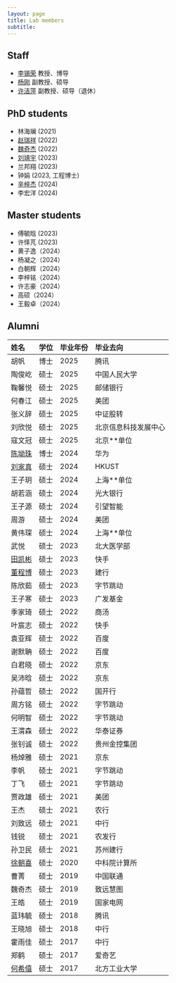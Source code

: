 ```yaml
---
layout: page
title: Lab members
subtitle: 
---
```


## Staff 

+ [李锡荣](http://lixirong.net/) 教授、博导
+ [杨刚](http://info.ruc.edu.cn/jsky/szdw/ajxjgcx/jsjkxyjsx1/fjs2/538a9f67dfd74d659c3b2370f8fbaf06.htm) 副教授、硕导
+ [许洁萍](http://info.ruc.edu.cn/jsky/rtjs/321ec0b1d90d467a9a54c10f51f05c97.htm) 副教授、硕导（退休）

## PhD students 

+ 林海斓 (2021)
+ [赵瑞祥](https://ruixiangzhao.github.io/) (2022)
+ [魏奇杰](https://weiqijie.github.io/) (2022)
+ [刘靖宇](https://scholar.google.com.hk/citations?user=u7Dqok8AAAAJ&hl=en) (2023)
+ 兰邦翔 (2023)
+ 钟娟 (2023, 工程博士)
+ [辛梓杰](https://xxayt.github.io/) (2024)
+ 李宏洋 (2024) 

## Master students 

+ 傅毓晗 (2023)
+ 许怿芃 (2023)
+ 黄子逸（2024）
+ 杨凝之（2024）
+ 白朝辉（2024）
+ 李梓铭（2024）
+ 许志豪（2024）
+ 高硕（2024）
+ 王毅卓（2024）


## Alumni

| 姓名        |  学位 | 毕业年份   | 毕业去向  |
|:------------- |:------------- |:------------- |:----- |
| 胡帆 | 博士 | 2025 | 腾讯 |
| 陶俊屹 | 硕士 | 2025 | 中国人民大学 |
| 鞠馨悦 | 硕士 | 2025 | 邮储银行 |
| 何春江 | 硕士 | 2025 | 美团 |
| 张义辞 | 硕士 | 2025 | 中证股转 |
| 刘欣悦 | 硕士 | 2025 | 北京信息科技发展中心 |
| 寇文冠 | 硕士 | 2025 | 北京**单位 |
| [陈坳珠](https://jewelchen2019.github.io/)  | 博士 | 2024 | 华为 |
| [刘家真](https://jiazhen-code.github.io/about.me/) | 硕士 | 2024 | HKUST |
| 王子玥 | 硕士 | 2024 | 上海**单位 |
| 胡若涵 | 硕士 | 2024 | 光大银行 |
| 王子源  | 硕士 | 2024 | 引望智能 |
| 周游  | 硕士 | 2024 | 美团 |
| 黄伟琛 | 硕士 | 2024 | 上海**单位 |
| 武悦  | 硕士 | 2023 | 北大医学部 |
| [田凯彬](https://github.com/TheEighthDay)  | 硕士 | 2023 | 快手 |
| [董程博](https://dong03.github.io/) | 硕士 | 2023 | 建行 |
| 陈欣茹 | 硕士 | 2023 | 字节跳动 |
| 王子寒 | 硕士 | 2023 | 广发基金 |
| 季家琦  | 硕士 | 2022 | 商汤 |
| 叶宸志  | 硕士 | 2022 | 快手 |
| 袁亚辉  | 硕士 | 2022 | 百度 |
| 谢默聃  | 硕士 | 2022 | 百度 |
| 白君晓  | 硕士 | 2022 | 京东 |
| 吴沛晗  | 硕士 | 2022 | 京东 |
| 孙蕴哲  | 硕士 | 2022 | 国开行 |
| 周方铭  | 硕士 | 2022 | 字节跳动 |
| 何明智  | 硕士 | 2022 | 字节跳动 |
| 王渭森  | 硕士 | 2022 | 华泰证券 |
| 张钊诚  | 硕士 | 2022 | 贵州金控集团 |
| 杨焯雅  | 硕士 | 2021 | 京东 |
| 李帆   | 硕士 | 2021 | 字节跳动 |
| 丁飞   | 硕士 | 2021 | 字节跳动 |
| 贾政雄 | 硕士 | 2021 | 美团 |
| 王杰 | 硕士 | 2021 | 农行 |
| 刘致远 | 硕士 | 2021 | 中行 |
| 钱锐 | 硕士 | 2021 | 农发行 |
| 孙卫民 | 硕士 | 2021 | 苏州建行 |
| [徐朝喜](https://xuchaoxi.github.io/)      | 硕士 | 2020 | 中科院计算所 |
| 曹菁 | 硕士 | 2019 | 中国联通 |
| 魏奇杰      | 硕士 | 2019 | 致远慧图 |
| 王皓        | 硕士 | 2019 | 国家电网 |
| 蓝玮毓      | 硕士 | 2018 | 腾讯 |
| 王晓旭      | 硕士 | 2018 | 中行 |
| 霍雨佳      | 硕士 | 2017 | 中行 |
| 郑鹤      | 硕士 | 2017 | 爱奇艺 |
| [何希僖](https://csci.ncut.edu.cn/info/1218/3353.htm)      | 硕士 | 2017 | 北方工业大学 |


